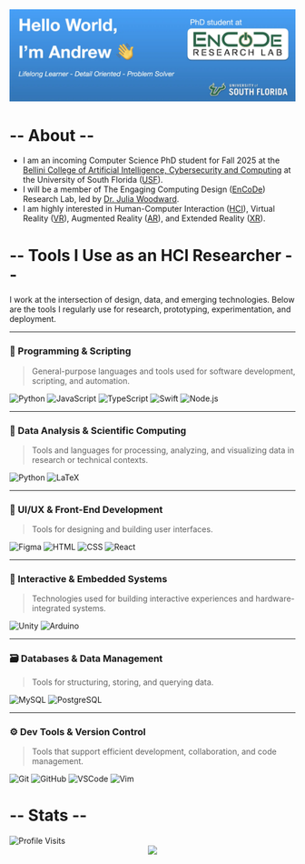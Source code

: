 <!-- Header Image Goes Here -->
<img src="header.webp" alt="Header Image">

# -- About --

- I am an incoming Computer Science PhD student for Fall 2025 at the [Bellini College of Artificial Intelligence, Cybersecurity and Computing](https://www.usf.edu/ai-cybersecurity-computing/) at the University of South Florida ([USF](https://www.usf.edu)).
- I will be a member of The Engaging Computing Design ([EnCoDe](https://encoderesearchlab.org)) Research Lab, led by [Dr. Julia Woodward](https://juliawoodward.wordpress.com/about-me/).
- I am highly interested in Human-Computer Interaction ([HCI](https://en.wikipedia.org/wiki/Human–computer_interaction)), Virtual Reality ([VR](https://en.wikipedia.org/wiki/Virtual_reality)), Augmented Reality ([AR](https://en.wikipedia.org/wiki/Augmented_reality)), and Extended Reality ([XR](https://en.wikipedia.org/wiki/Extended_reality)).

# -- Tools I Use as an HCI Researcher --

I work at the intersection of design, data, and emerging technologies. Below are the tools I regularly use for research, prototyping, experimentation, and deployment.

---

### 🧠 Programming & Scripting
> General-purpose languages and tools used for software development, scripting, and automation.

![Python](https://skillicons.dev/icons?i=python)
![JavaScript](https://skillicons.dev/icons?i=js)
![TypeScript](https://skillicons.dev/icons?i=ts)
![Swift](https://skillicons.dev/icons?i=swift)
![Node.js](https://skillicons.dev/icons?i=nodejs)

---

### 🧮 Data Analysis & Scientific Computing
> Tools and languages for processing, analyzing, and visualizing data in research or technical contexts.

![Python](https://skillicons.dev/icons?i=python)
![LaTeX](https://skillicons.dev/icons?i=latex)

---

### 🎨 UI/UX & Front-End Development
> Tools for designing and building user interfaces.

![Figma](https://skillicons.dev/icons?i=figma)
![HTML](https://skillicons.dev/icons?i=html)
![CSS](https://skillicons.dev/icons?i=css)
![React](https://skillicons.dev/icons?i=react)

---

### 🧪 Interactive & Embedded Systems
> Technologies used for building interactive experiences and hardware-integrated systems.

![Unity](https://skillicons.dev/icons?i=unity)
![Arduino](https://skillicons.dev/icons?i=arduino)

---

### 🗃️ Databases & Data Management
> Tools for structuring, storing, and querying data.

![MySQL](https://skillicons.dev/icons?i=mysql)
![PostgreSQL](https://skillicons.dev/icons?i=postgres)

---

### ⚙️ Dev Tools & Version Control
> Tools that support efficient development, collaboration, and code management.

![Git](https://skillicons.dev/icons?i=git)
![GitHub](https://skillicons.dev/icons?i=github)
![VSCode](https://skillicons.dev/icons?i=vscode)
![Vim](https://skillicons.dev/icons?i=vim)

# -- Stats --

<img src="https://komarev.com/ghpvc/?username=AndrewUSF&style=flat-square&color=blue" alt="Profile Visits">
<div align="center">
  <img src="https://github-readme-streak-stats.herokuapp.com/?user=AndrewUSF"/>
</div>

<!--
**AndrewUSF/AndrewUSF** is a ✨ _special_ ✨ repository because its `README.md` (this file) appears on your GitHub profile.

Here are some ideas to get you started:

- 🔭 I’m currently working on ...
- 🌱 I’m currently learning ...
- 👯 I’m looking to collaborate on ...
- 🤔 I’m looking for help with ...
- 💬 Ask me about ...
- 📫 How to reach me: ...
- 😄 Pronouns: ...
- ⚡ Fun fact: ...
-->
